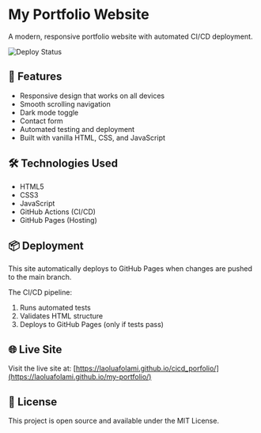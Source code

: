 # My Portfolio Website

A modern, responsive portfolio website with automated CI/CD deployment.

![Deploy Status](https://github.com/YOUR-USERNAME/my-portfolio/actions/workflows/deploy.yml/badge.svg)

## 🚀 Features

- Responsive design that works on all devices
- Smooth scrolling navigation
- Dark mode toggle
- Contact form
- Automated testing and deployment
- Built with vanilla HTML, CSS, and JavaScript

## 🛠️ Technologies Used

- HTML5
- CSS3
- JavaScript
- GitHub Actions (CI/CD)
- GitHub Pages (Hosting)

## 📦 Deployment

This site automatically deploys to GitHub Pages when changes are pushed to the main branch.

The CI/CD pipeline:
1. Runs automated tests
2. Validates HTML structure
3. Deploys to GitHub Pages (only if tests pass)

## 🌐 Live Site

Visit the live site at: [https://laoluafolami.github.io/cicd_porfolio/](https://laoluafolami.github.io/my-portfolio/)

## 📝 License

This project is open source and available under the MIT License.